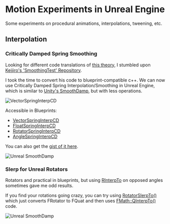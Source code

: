 # Motion Experiments in Unreal Engine

Some experiments on procedural animations, interpolations, tweening, etc. 

## Interpolation

### Critically Damped Spring Smoothing 

Looking for different code translations of [this theory](http://mathproofs.blogspot.jp/2013/07/critically-damped-spring-smoothing.html), I stumbled upon [Keijiro's 'SmoothingTest' Repository](https://github.com/keijiro/SmoothingTest).

I took the time to convert his code to blueprint-compatible c++. We can now use Critically Damped Spring Interpolation/Smoothing in Unreal Engine, which is similar to [Unity's SmoothDamp](https://github.com/Unity-Technologies/UnityCsReference/blob/master/Runtime/Export/Math/Vector3.cs#L75), but with less operations. 

![VectorSpringInterpCD](Documentation/VectorSpringInterpCD.png)

Accessible in Blueprints:

* [VectorSpringInterpCD](Source/MotionExperiments/Interpolation/InterpolationLibrary.cpp#L9)
* [FloatSpringInterpCD](Source/MotionExperiments/Interpolation/InterpolationLibrary.cpp#L9)
* [RotatorSpringInterpCD](Source/MotionExperiments/Interpolation/InterpolationLibrary.cpp#L35)
* [AngleSpringInterpCD](Source/MotionExperiments/Interpolation/InterpolationLibrary.cpp#L88)

You can also get the [gist of it here](https://gist.github.com/josimard/5737f3488fdfa2d207d68de282904479).


![Unreal SmoothDamp](Documentation/UnrealSmoothDamp.gif)


### Slerp for Unreal Rotators

Rotators and practical in blueprints, but using [RInterpTo](https://api.unrealengine.com/INT/API/Runtime/Engine/Kismet/UKismetMathLibrary/RInterpTo/index.html) on opposed angles sometimes gave me odd results.  

If you find your rotations going crazy, you can try using [RotatorSlerpTo()](Source/MotionExperiments/Interpolation/InterpolationLibrary.h#L48) which just converts FRotator to FQuat and then uses [FMath::QInterpTo()](https://api.unrealengine.com/INT/API/Runtime/Core/Math/FMath/QInterpTo/index.html) code.


![Unreal SmoothDamp](Documentation/UnrealRotationInterp.gif)